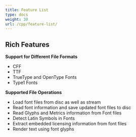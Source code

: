 ```yaml
---
title: Feature List
type: docs
weight: 30
url: /cpp/feature-list/
---
```



## **Rich Features**
**Support for Different File Formats**
 * CFF
 * TTF
 * TrueType and OpenType Fonts
 * Type1 Fonts

**Supported File Operations**
* Load font files from disc as well as stream
* Read font information and save updated font files to disc
* Read Glyphs and Metrics information from Font files
* Detect Latin Symbols in Fonts
* Extract embedded licensing information from font files
* Render text using font glyphs
